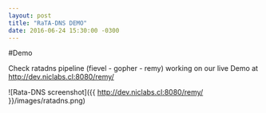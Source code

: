 ```yaml
---
layout: post
title: "RaTA-DNS DEMO"
date: 2016-06-24 15:30:00 -0300
---
```


#Demo

Check ratadns pipeline (fievel - gopher - remy) working on our live Demo
at http://dev.niclabs.cl:8080/remy/

![Rata-DNS screenshot]({{ http://dev.niclabs.cl:8080/remy/ }}/images/ratadns.png)
